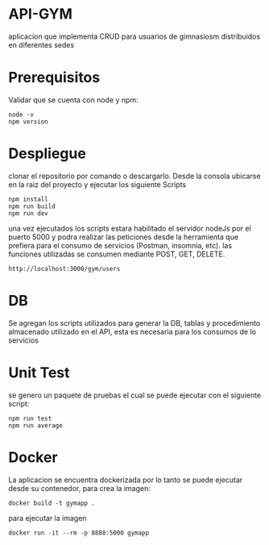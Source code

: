 # API-GYM
aplicacion que implementa CRUD para usuarios de gimnasiosm distribuidos en diferentes sedes

# Prerequisitos

Validar que se cuenta con node y npm:
```
node -v
npm version
```

# Despliegue

clonar el repositorio por comando o descargarlo. Desde la consola ubicarse en la raiz del proyecto y ejecutar los siguiente Scripts

```
npm install
npm run build
npm run dev
```
una vez ejecutados los scripts estara habilitado el servidor nodeJs por el puerto 5000 y podra realizar las peticiones desde la herramienta que prefiera para el consumo de servicios (Postman, insomnia, etc). las funciones utilizadas se consumen mediante POST, GET, DELETE.

```
http://localhost:3000/gym/users
```
# DB
Se agregan los scripts utilizados para generar la DB, tablas y procedimiento almacenado utilizado en el API, esta es necesaria para los consumos de lo servicios

# Unit Test

se genero un paquete de pruebas el cual se puede ejecutar con el siguiente script:
```
npm run test
npm run average
```
# Docker
La aplicacion se encuentra dockerizada por lo tanto se puede ejecutar desde su contenedor, para crea la imagen:
```
docker build -t gymapp .
```
para ejecutar la imagen
```
docker run -it --rm -p 8888:5000 gymapp
```
